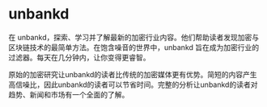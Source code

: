 # unbankd

在 unbankd，探索、学习并了解最新的加密行业内容。他们帮助读者发现加密与区块链技术的最简单方法。在饱含噪音的世界中，unbankd 旨在成为加密行业的过滤器。每天在几分钟内，让你变得更睿智。

原始的加密研究让unbankd的读者比传统的加密媒体更有优势。简短的内容产生高信噪比，因此unbankd的读者可以节省时间。完整的分析让unbankd的读者对趋势、新闻和市场有一个全面的了解。
